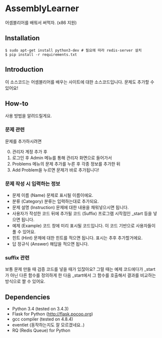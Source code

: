 # AssemblyLearner
어셈블리어를 배워서 써먹자. (x86 지원)

## Installation

```
$ sudo apt-get install python3-dev # 필요에 따라 redis-server 설치
$ pip install -r requirements.txt
```

## Introduction
이 소스코드는 어셈블리어를 배우는 사이트에 대한 소스코드입니다.
문제도 추가할 수 있어요!

## How-to
사용 방법을 알려드릴게요.

### 문제 관련
문제를 추가하시려면

0. 관리자 계정 추가 후
0. 로그인 후 Admin 메뉴를 통해 관리자 화면으로 들어가서
0. Problems 메뉴의 문제 추가를 누른 후 각종 정보를 추가한 뒤
0. Add Problem을 누르면 문제가 바로 추가됩니다!

### 문제 작성 시 입력하는 정보
- 문제 이름 (Name)
문제로 표시될 이름이에요.
- 분류 (Category)
분류는 입력하는대로 추가되요.
- 문제 설명 (Instruction)
문제에 대한 내용을 채워넣으시면 됩니다.
- 사용자가 작성한 코드 뒤에 추가될 코드 (Suffix)
프로그램 시작점인 _start 등을 넣으면 됩니다.
- 예제 (Example)
코드 창에 미리 표시될 코드입니다. 이 코드 기반으로 사용자들이 풀 수 있어요.
- 힌트 (Hint)
문제에 대한 힌트를 적으면 됩니다. 표시는 추후 추가할거에요.
- 답 정규식 (Answer)
해답을 적으면 됩니다.

### suffix 관련
보통 문제 만들 때 검증 코드를 넣을 때가 있잖아요?
그럴 때는 예제 코드에다가 _start가 아닌 다른 함수를 정의하게 한 다음 _start에서 그 함수를 호출해서 결과를 비교하는 방식으로 짤 수 있어요.

## Dependencies
- Python 3.4 (tested on 3.4.3)
- Flask for Python (http://flask.pocoo.org)
- gcc compiler (tested on 4.8.4)
- eventlet (동작하는지도 잘 모르겠네요..)
- RQ (Redis Queue) for Python
